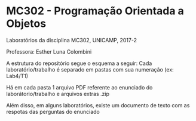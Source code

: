 # MC302 - Programação Orientada a Objetos
 Laboratórios da disciplina MC302, UNICAMP, 2017-2
 
 Professora: Esther Luna Colombini

A estrutura do repositório segue o esquema a seguir: Cada laboratório/trabalho é separado em pastas com sua numeração (ex: Lab4/T1)

Há em cada pasta 1 arquivo PDF referente ao enunciado do laborátorio/trabalho e arquivos extras .zip

Além disso, em alguns laboratórios, existe um documento de texto com as respotas das perguntas do enunciado
